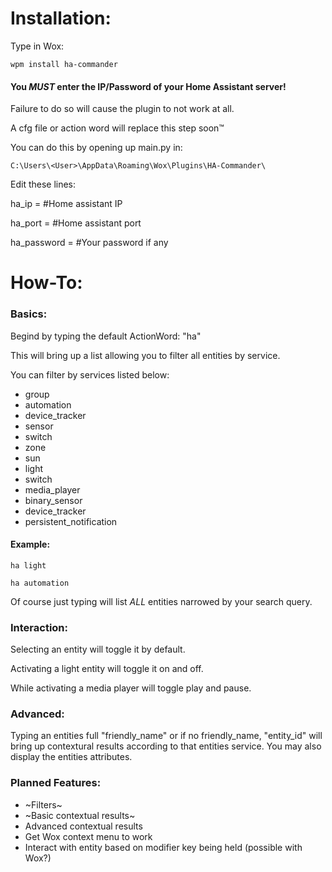 # Installation:

Type in Wox:

```wpm install ha-commander```

#### You _MUST_ enter the IP/Password of your Home Assistant server!
Failure to do so will cause the plugin to not work at all.

A cfg file or action word will replace this step soon™

You can do this by opening up main.py in:

```C:\Users\<User>\AppData\Roaming\Wox\Plugins\HA-Commander\```

Edit these lines:

ha_ip = #Home assistant IP

ha_port = #Home assistant port

ha_password = #Your password if any

# How-To:

### Basics:

Begind by typing the default ActionWord: "ha"

This will bring up a list allowing you to filter all entities by service.

You can filter by services listed below:

* group
* automation
* device_tracker
* sensor
* switch
* zone
* sun
* light
* switch
* media_player
* binary_sensor
* device_tracker
* persistent_notification

#### Example:

```ha light```

```ha automation```

Of course just typing will list _ALL_ entities narrowed by your search query.

### Interaction:

Selecting an entity will toggle it by default.

Activating a light entity will toggle it on and off.

While activating a media player will toggle play and pause.

### Advanced:

Typing an entities full "friendly_name" or if no friendly_name, "entity_id" will bring up contextural results according to that entities service. You may also display the entities attributes.

### Planned Features:

* ~Filters~
* ~Basic contextual results~
* Advanced contextual results
* Get Wox context menu to work
* Interact with entity based on modifier key being held (possible with Wox?)
